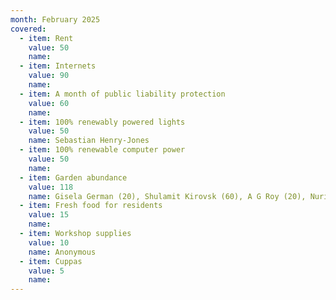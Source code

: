 ```yaml
---
month: February 2025
covered:
  - item: Rent
    value: 50
    name: 
  - item: Internets
    value: 90
    name: 
  - item: A month of public liability protection
    value: 60
    name: 
  - item: 100% renewably powered lights
    value: 50
    name: Sebastian Henry-Jones
  - item: 100% renewable computer power
    value: 50
    name: 
  - item: Garden abundance
    value: 118
    name: Gisela German (20), Shulamit Kirovsk (60), A G Roy (20), Nuria Rodriguez (18)
  - item: Fresh food for residents
    value: 15
    name: 
  - item: Workshop supplies
    value: 10
    name: Anonymous
  - item: Cuppas
    value: 5
    name: 
---
```

